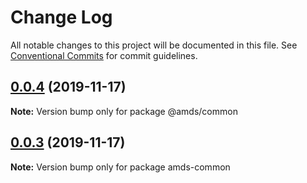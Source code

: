 # Change Log

All notable changes to this project will be documented in this file.
See [Conventional Commits](https://conventionalcommits.org) for commit guidelines.

## [0.0.4](https://github.com/diegoavieira/amds/compare/v0.0.3...v0.0.4) (2019-11-17)

**Note:** Version bump only for package @amds/common





## [0.0.3](https://github.com/diegoavieira/amds/compare/v0.0.2...v0.0.3) (2019-11-17)

**Note:** Version bump only for package amds-common
